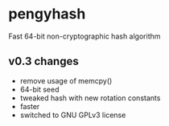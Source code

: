 # pengyhash
Fast 64-bit non-cryptographic hash algorithm

## v0.3 changes
- remove usage of memcpy()
- 64-bit seed
- tweaked hash with new rotation constants
- faster
- switched to GNU GPLv3 license
